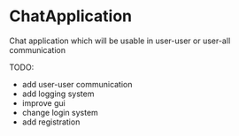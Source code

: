 # ChatApplication
Chat application which will be usable in user-user or user-all communication


TODO:
  * add user-user communication
  * add logging system
  * improve gui
  * change login system
  * add registration
